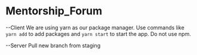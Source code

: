 # Mentorship_Forum

--Client
We are using yarn as our package manager. Use commands like `yarn add` to add packages and `yarn start` to start the app. Do not use npm.

--Server 
Pull new branch from staging